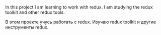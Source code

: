 In this project I am learning to work with redux. I am studying the redux toolkit and other redux tools.

В этом проекте учусь работать с redux. Изучаю redux toolkit и другие инструменты redux.
